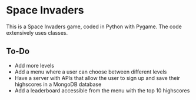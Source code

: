 # Space Invaders

This is a Space Invaders game, coded in Python with Pygame. The code extensively uses classes.

## To-Do
 - Add more levels
 - Add a menu where a user can choose between different levels
 - Have a server with APIs that allow the user to sign up and save their highscores in a MongoDB database
 - Add a leaderboard accessible from the menu with the top 10 highscores

